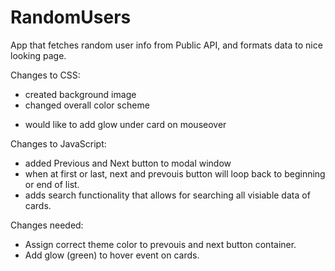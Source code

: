 # RandomUsers
App that fetches random user info from Public API, and formats data to nice looking page.

Changes to CSS: 
- created background image 
- changed overall color scheme

+ would like to add glow under card on mouseover

Changes to JavaScript: 
- added Previous and Next button to modal window 
- when at first or last, next and prevouis button will loop back to beginning or end of list. 
- adds search functionality that allows for searching all visiable data of cards. 

Changes needed: 
- Assign correct theme color to prevouis and next button container. 
- Add glow (green) to hover event on cards.
